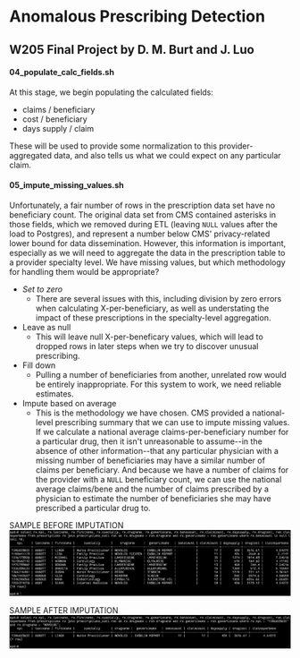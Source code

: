# Anomalous Prescribing Detection
## W205 Final Project by D. M. Burt and J. Luo

#### 04_populate_calc_fields.sh  
At this stage, we begin populating the calculated fields:
* claims / beneficiary
* cost / beneficiary
* days supply / claim

These will be used to provide some normalization to this provider-aggregated data, and also tells us what we could expect on any particular claim.

#### 05_impute_missing_values.sh
Unfortunately, a fair number of rows in the prescription data set have no beneficiary count.  The original data set from CMS contained asterisks in those fields, which we removed during ETL (leaving `NULL` values after the load to Postgres), and represent a number below CMS' privacy-related lower bound for data dissemination.  However, this information is important, especially as we will need to aggregate the data in the prescription table to a provider specialty level.  We have missing values, but which methodology for handling them would be appropriate?
* *Set to zero*
  - There are several issues with this, including division by zero errors when calculating X-per-beneficiary, as well as understating the impact of these prescriptions in the specialty-level aggregation.
* Leave as null
  - This will leave null X-per-beneficary values, which will lead to dropped rows in later steps when we try to discover unusual prescribing.
* Fill down
  - Pulling a number of beneficiaries from another, unrelated row would be entirely inappropriate.  For this system to work, we need reliable estimates.
* Impute based on average
  - This is the methodology we have chosen.  CMS provided a national-level prescribing summary that we can use to impute missing values.  If we calculate a national average claims-per-beneficiary number for a particular drug, then it isn't unreasonable to assume--in the absence of other information--that any particular physician with a missing number of beneficiaries may have a similar number of claims per beneficiary.  And because we have a number of claims for the provider with a `NULL` beneficiary count, we can use the national average claims/bene and the number of claims prescribed by a physician to estimate the number of beneficiaries she may have prescribed a particular drug to.

SAMPLE BEFORE IMPUTATION
![Sample of rows with missing values before imputation](https://raw.githubusercontent.com/dmburt/w205_final/master/documentation/images/Impute%20Missing%20Values%20-%20Step%201.png)

SAMPLE AFTER IMPUTATION
![Sample of rows with missing values before imputation](https://raw.githubusercontent.com/dmburt/w205_final/master/documentation/images/Impute%20Missing%20Values%20-%20Step%202.png)

